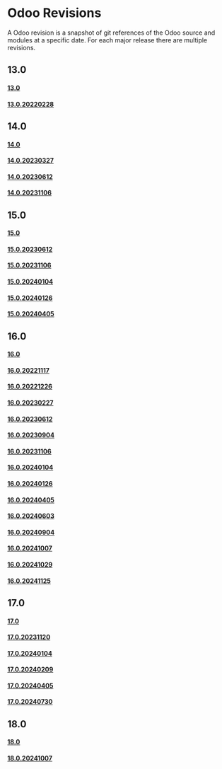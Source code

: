 # Odoo Revisions 
A Odoo revision is a snapshot of git references of the Odoo source and modules at a specific date.
For each major release there are multiple revisions.

## 13.0

#### [13.0](https://github.com/Mint-System/Odoo-Build/tree/16.0/scripts/odoo_revision_13.0)

#### [13.0.20220228](https://github.com/Mint-System/Odoo-Build/tree/16.0/scripts/odoo_revision_13.0.20220228)

## 14.0

#### [14.0](https://github.com/Mint-System/Odoo-Build/tree/16.0/scripts/odoo_revision_14.0)

#### [14.0.20230327](https://github.com/Mint-System/Odoo-Build/tree/16.0/scripts/odoo_revision_14.0.20230327)

#### [14.0.20230612](https://github.com/Mint-System/Odoo-Build/tree/16.0/scripts/odoo_revision_14.0.20230612)

#### [14.0.20231106](https://github.com/Mint-System/Odoo-Build/tree/16.0/scripts/odoo_revision_14.0.20231106)

## 15.0

#### [15.0](https://github.com/Mint-System/Odoo-Build/tree/16.0/scripts/odoo_revision_15.0)

#### [15.0.20230612](https://github.com/Mint-System/Odoo-Build/tree/16.0/scripts/odoo_revision_15.0.20230612)

#### [15.0.20231106](https://github.com/Mint-System/Odoo-Build/tree/16.0/scripts/odoo_revision_15.0.20231106)

#### [15.0.20240104](https://github.com/Mint-System/Odoo-Build/tree/16.0/scripts/odoo_revision_15.0.20240104)

#### [15.0.20240126](https://github.com/Mint-System/Odoo-Build/tree/16.0/scripts/odoo_revision_15.0.20240126)

#### [15.0.20240405](https://github.com/Mint-System/Odoo-Build/tree/16.0/scripts/odoo_revision_15.0.20240405)

## 16.0

#### [16.0](https://github.com/Mint-System/Odoo-Build/tree/16.0/scripts/odoo_revision_16.0)

#### [16.0.20221117](https://github.com/Mint-System/Odoo-Build/tree/16.0/scripts/odoo_revision_16.0.20221117)

#### [16.0.20221226](https://github.com/Mint-System/Odoo-Build/tree/16.0/scripts/odoo_revision_16.0.20221226)

#### [16.0.20230227](https://github.com/Mint-System/Odoo-Build/tree/16.0/scripts/odoo_revision_16.0.20230227)

#### [16.0.20230612](https://github.com/Mint-System/Odoo-Build/tree/16.0/scripts/odoo_revision_16.0.20230612)

#### [16.0.20230904](https://github.com/Mint-System/Odoo-Build/tree/16.0/scripts/odoo_revision_16.0.20230904)

#### [16.0.20231106](https://github.com/Mint-System/Odoo-Build/tree/16.0/scripts/odoo_revision_16.0.20231106)

#### [16.0.20240104](https://github.com/Mint-System/Odoo-Build/tree/16.0/scripts/odoo_revision_16.0.20240104)

#### [16.0.20240126](https://github.com/Mint-System/Odoo-Build/tree/16.0/scripts/odoo_revision_16.0.20240126)

#### [16.0.20240405](https://github.com/Mint-System/Odoo-Build/tree/16.0/scripts/odoo_revision_16.0.20240405)

#### [16.0.20240603](https://github.com/Mint-System/Odoo-Build/tree/16.0/scripts/odoo_revision_16.0.20240603)

#### [16.0.20240904](https://github.com/Mint-System/Odoo-Build/tree/16.0/scripts/odoo_revision_16.0.20240904)

#### [16.0.20241007](https://github.com/Mint-System/Odoo-Build/tree/16.0/scripts/odoo_revision_16.0.20241007)

#### [16.0.20241029](https://github.com/Mint-System/Odoo-Build/tree/16.0/scripts/odoo_revision_16.0.20241029)

#### [16.0.20241125](https://github.com/Mint-System/Odoo-Build/tree/16.0/scripts/odoo_revision_16.0.20241125)

## 17.0

#### [17.0](https://github.com/Mint-System/Odoo-Build/tree/16.0/scripts/odoo_revision_17.0)

#### [17.0.20231120](https://github.com/Mint-System/Odoo-Build/tree/16.0/scripts/odoo_revision_17.0.20231120)

#### [17.0.20240104](https://github.com/Mint-System/Odoo-Build/tree/16.0/scripts/odoo_revision_17.0.20240104)

#### [17.0.20240209](https://github.com/Mint-System/Odoo-Build/tree/16.0/scripts/odoo_revision_17.0.20240209)

#### [17.0.20240405](https://github.com/Mint-System/Odoo-Build/tree/16.0/scripts/odoo_revision_17.0.20240405)

#### [17.0.20240730](https://github.com/Mint-System/Odoo-Build/tree/16.0/scripts/odoo_revision_17.0.20240730)

## 18.0

#### [18.0](https://github.com/Mint-System/Odoo-Build/tree/16.0/scripts/odoo_revision_18.0)

#### [18.0.20241007](https://github.com/Mint-System/Odoo-Build/tree/16.0/scripts/odoo_revision_18.0.20241007)

